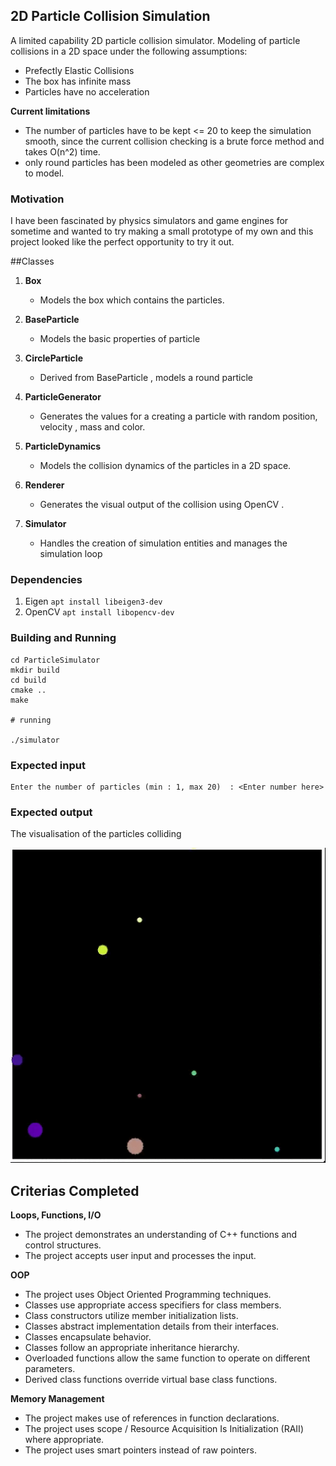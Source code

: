 ## 2D Particle Collision Simulation

A limited capability 2D particle collision simulator.
Modeling of particle collisions in a 2D space under the  following assumptions:
- Prefectly Elastic Collisions
- The box has infinite mass
- Particles have no acceleration

**Current limitations**
- The number of particles have to be kept <= 20 to keep the simulation smooth,
  since the current collision checking is a brute force method and takes O(n^2) time.
- only round particles has been  modeled as other geometries are complex to model.

### Motivation

I have  been fascinated by physics simulators and game engines for sometime and wanted to try making a small prototype of my own
and this project looked like the perfect opportunity to try it out.


##Classes

1. **Box**
   - Models the box which contains the particles.

2. **BaseParticle**
   - Models the basic properties of particle

3. **CircleParticle**
   - Derived from BaseParticle , models a round particle 

4. **ParticleGenerator**
   - Generates the values for a creating a particle with random position, velocity , mass and color.

5. **ParticleDynamics**
   - Models the collision dynamics of the particles in a 2D space.
   
6. **Renderer** 
   - Generates the visual output of the collision using OpenCV .
   
7. **Simulator**
   - Handles the creation of simulation entities and manages the simulation loop
   

### Dependencies

1. Eigen `apt install libeigen3-dev`
2. OpenCV `apt install libopencv-dev`

### Building and Running

```
cd ParticleSimulator
mkdir build
cd build
cmake ..
make

# running 

./simulator
```

### Expected input
```
Enter the number of particles (min : 1, max 20)  : <Enter number here>
```
### Expected output 

The visualisation of the particles colliding 

<img src="data/collision2D.gif"/>


## Criterias Completed

**Loops, Functions, I/O**
- The project demonstrates an understanding of C++ functions and control structures.
- The project accepts user input and processes the input.

**OOP**
- The project uses Object Oriented Programming techniques.
- Classes use appropriate access specifiers for class members.
- Class constructors utilize member initialization lists.
- Classes abstract implementation details from their interfaces.
- Classes encapsulate behavior.
- Classes follow an appropriate inheritance hierarchy.
- Overloaded functions allow the same function to operate on different parameters.
- Derived class functions override virtual base class functions.

**Memory Management**

- The project makes use of references in function declarations.
- The project uses scope / Resource Acquisition Is Initialization (RAII) where appropriate.
- The project uses smart pointers instead of raw pointers.